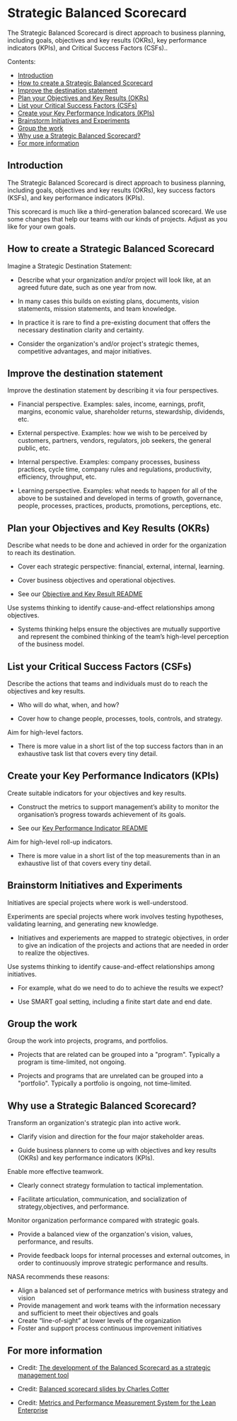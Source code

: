 <!--
  * browser: strategic-balanced-scorecard
  * tracker: f44c30d1b876f8987cf78c727e573542
  * version: 4.2.0
  * updated: 2018-02-24T03:07:24Z
  * contact: Joel Parker Henderson (http://joelparkerhenderson.com)
  * options: commentable
-->

# Strategic Balanced Scorecard

The Strategic Balanced Scorecard is direct approach to business planning, including goals, objectives and key results (OKRs), key performance indicators (KPIs), and Critical Success Factors (CSFs)..

Contents:
* [Introduction](#introduction)
* [How to create a Strategic Balanced Scorecard](#how-to-create-a-strategic-balanced-scorecard)
* [Improve the destination statement](#improve-the-destination-statement)
* [Plan your Objectives and Key Results (OKRs)](#plan-your-objectives-and-key-results-okrs-)
* [List your Critical Success Factors (CSFs)](#list-your-critical-success-factors-csfs-)
* [Create your Key Performance Indicators (KPIs)](#create-your-key-performance-indicators-kpis-)
* [Brainstorm Initiatives and Experiments](#brainstorm-initiatives-and-experiments)
* [Group the work](#group-the-work)
* [Why use a Strategic Balanced Scorecard?](#why-use-a-strategic-balanced-scorecard-)
* [For more information](#for-more-information)


## Introduction

The Strategic Balanced Scorecard is direct approach to business planning, including goals, objectives and key results (OKRs), key success factors (KSFs), and key performance indicators (KPIs).

This scorecard is much like a third-generation balanced scorecard. We use some changes that help our teams with our kinds of projects. Adjust as you like for your own goals.


## How to create a Strategic Balanced Scorecard

Imagine a Strategic Destination Statement:

  * Describe what your organization and/or project will look like, at an agreed future date, such as one year from now.

  * In many cases this builds on existing plans, documents, vision statements, mission statements, and team knowledge.

  * In practice it is rare to find a pre-existing document that offers the necessary destination clarity and certainty.

  * Consider the organization's and/or project's strategic themes, competitive advantages, and major initiatives.


## Improve the destination statement

Improve the destination statement by describing it via four perspectives.

  * Financial perspective. Examples: sales, income, earnings, profit, margins, economic value, shareholder returns, stewardship, dividends, etc.

  * External perspective. Examples: how we wish to be perceived by customers, partners, vendors, regulators, job seekers, the general public, etc.

  * Internal perspective. Examples: company processes, business practices, cycle time, company rules and regulations, productivity, efficiency, throughput, etc.

  * Learning perspective. Examples: what needs to happen for all of the above to be sustained and developed in terms of growth, governance, people, processes, practices, products, promotions, perceptions, etc.


## Plan your Objectives and Key Results (OKRs)

Describe what needs to be done and achieved in order for the organization to reach its destination.

* Cover each strategic perspective: financial, external, internal, learning.

* Cover business objectives and operational objectives.

* See our [Objective and Key Result README](https;//github.com/joelparkerhenderson/objective_and_key_result)

Use systems thinking to identify cause-and-effect relationships among objectives.

* Systems thinking helps ensure the objectives are mutually supportive and represent the combined thinking of the team’s high-level perception of the business model.


## List your Critical Success Factors (CSFs)

Describe the actions that teams and individuals must do to reach the objectives and key results.

* Who will do what, when, and how?

* Cover how to change people, processes, tools, controls, and strategy.

Aim for high-level factors.

* There is more value in a short list of the top success factors than in an exhaustive task list that covers every tiny detail.


## Create your Key Performance Indicators (KPIs)

Create suitable indicators for your objectives and key results.

* Construct the metrics to support management’s ability to monitor the organisation’s progress towards achievement of its goals.

* See our [Key Performance Indicator README](https;//github.com/joelparkerhenderson/key_performance_indicator)

Aim for high-level roll-up indicators.

* There is more value in a short list of the top measurements than in an exhaustive list of that covers every tiny detail.


## Brainstorm Initiatives and Experiments

Initiatives are special projects where work is well-understood.

Experiments are special projects where work involves testing hypotheses, validating learning, and generating new knowledge.

  * Initiatives and experiements are mapped to strategic objectives, in order to give an indication of the projects and actions that are needed in order to realize the objectives.

Use systems thinking to identify cause-and-effect relationships among initiatives.

  * For example, what do we need to do to achieve the results we expect?

  * Use SMART goal setting, including a finite start date and end date.


## Group the work

Group the work into projects, programs, and portfolios.

  * Projects that are related can be grouped into a "program". Typically a program is time-limited, not ongoing.

  * Projects and programs that are unrelated can be grouped into a "portfolio". Typically a portfolio is ongoing, not time-limited.


## Why use a Strategic Balanced Scorecard?

Transform an organization's strategic plan into active work.

  * Clarify vision and direction for the four major stakeholder areas.

  * Guide business planners to come up with objectives and key results (OKRs) and key performance indicators (KPIs).

Enable more effective teamwork.

  * Clearly connect strategy formulation to tactical implementation.

  * Facilitate articulation, communication, and socialization of strategy,objectives, and performance.

Monitor organization performance compared with strategic goals.

  * Provide a balanced view of the organzation's vision, values, performance, and results.

  * Provide feedback loops for internal processes and external outcomes, in order to continuously improve strategic performance and results.

NASA recommends these reasons:

* Align a balanced set of performance metrics with business strategy and vision
* Provide management and work teams with the information necessary and sufficient to meet their objectives and goals
* Create “line-of-sight” at lower levels of the organization
* Foster and support process continuous improvement initiatives


## For more information

* Credit: [The development of the Balanced Scorecard as a strategic management tool](https://courses.cs.ut.ee/MTAT.03.243/2015_spring/uploads/Main/BSC.pdf)

* Credit: [Balanced scorecard slides by Charles Cotter](http://www.slideshare.net/CharlesCotter/balanced-scorecard-41321389)

* Credit: [Metrics and Performance Measurement System for the Lean Enterprise](https://ocw.mit.edu/courses/aeronautics-and-astronautics/16-852j-integrating-the-lean-enterprise-fall-2005/lecture-notes/12_metrics.pdf)
